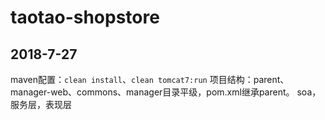 # taotao-shopstore
## 2018-7-27
maven配置：`clean install`、`clean tomcat7:run`
项目结构：parent、manager-web、commons、manager目录平级，pom.xml继承parent。
soa，服务层，表现层
